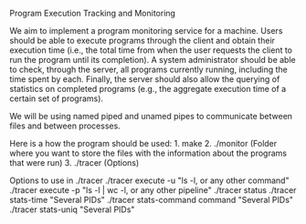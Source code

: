 Program Execution Tracking and Monitoring

We aim to implement a program monitoring service for a machine. Users should be able to execute programs through the client and obtain their execution time (i.e., the total time from when the user requests the client to run the program until its completion). A system administrator should be able to check, through the server, all programs currently running, including the time spent by each. Finally, the server should also allow the querying of statistics on completed programs (e.g., the aggregate execution time of a certain set of programs).

We will be using named piped and unamed pipes to communicate between files and between processes.

Here is a how the program should be used:
    1. make
    2. ./monitor (Folder where you want to store the files with the information about the programs that were run)
    3. ./tracer (Options)

Options to use in ./tracer
    ./tracer execute -u "ls -l, or any other command"
    ./tracer execute -p "ls -l | wc -l, or any other pipeline"
    ./tracer status
    ./tracer stats-time "Several PIDs"
    ./tracer stats-command command "Several PIDs"
    ./tracer stats-uniq "Several PIDs"